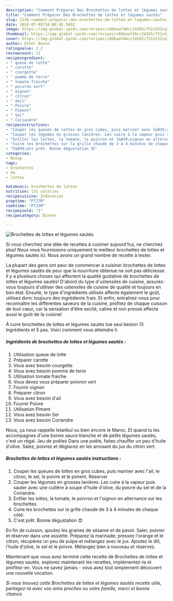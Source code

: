 ```yaml
---
description: "Comment Préparer Des Brochettes de lottes et légumes sautés"
title: "Comment Préparer Des Brochettes de lottes et légumes sautés"
slug: 2236-comment-preparer-des-brochettes-de-lottes-et-legumes-sautes
date: 2020-07-05T18:00:45.565Z
image: https://img-global.cpcdn.com/recipes/c0dbaaf48cc24265/751x532cq70/brochettes-de-lottes-et-legumes-sautes-photo-principale-de-la-recette.jpg
thumbnail: https://img-global.cpcdn.com/recipes/c0dbaaf48cc24265/751x532cq70/brochettes-de-lottes-et-legumes-sautes-photo-principale-de-la-recette.jpg
cover: https://img-global.cpcdn.com/recipes/c0dbaaf48cc24265/751x532cq70/brochettes-de-lottes-et-legumes-sautes-photo-principale-de-la-recette.jpg
author: Ethel Boone
ratingvalue: 3.2
reviewcount: 12
recipeingredient:
- " queue de lotte"
- " carotte"
- " courgette"
- " pomme de terre"
- " tomate fraiche"
- " poivron vert"
- " oignon"
- " citron"
- " dail"
- " Poivre"
- " Piment"
- " Sel"
- " Coriandre"
recipeinstructions:
- "Couper les queues de lottes en gros cubes, puis mariner avec l&#39;ail, le citron, le sel, le poivre et le piment. Réserver"
- "Couper les légumes en grosses lanières. Les cuire à la vapeur puis sauter avec une cuillère à soupe d&#39;huile d&#39;olive, du poivre du sel et de la Coriandre."
- "Enfiler les lottes, la tomate, le poivron et l&#39;oignon en alternance sur les brochettes."
- "Cuire les brochettes sur la grille chaude de 3 à 4 minutes de chaque côté."
- "C&#39;est prêt. Bonne dégustation 😍"
categories:
- Resep
tags:
- brochettes
- de
- lottes

katakunci: brochettes de lottes 
nutrition: 131 calories
recipecuisine: Indonesian
preptime: "PT27M"
cooktime: "PT33M"
recipeyield: "1"
recipecategory: Dinner

---
```



![Brochettes de lottes et légumes sautés](https://img-global.cpcdn.com/recipes/c0dbaaf48cc24265/751x532cq70/brochettes-de-lottes-et-legumes-sautes-photo-principale-de-la-recette.jpg)

Si vous cherchez une idée de recettes à cuisiner aujourd'hui, ne cherchez plus! Nous vous fournissons uniquement le meilleur brochettes de lottes et légumes sautés ici. Nous avons un grand nombre de recette à tester.

La plupart des gens ont peur de commencer à cuisiner brochettes de lottes et légumes sautés de peur que la nourriture obtenue ne soit pas délicieuse. Il y a plusieurs choses qui affectent la qualité gustative de brochettes de lottes et légumes sautés! D'abord du type d'ustensiles de cuisine, assurez-vous toujours d'utiliser des ustensiles de cuisine de qualité et toujours en bon état. Ensuite, le type d'ingrédients utilisés affecte également le goût, utilisez donc toujours des ingrédients frais. Et enfin, entraînez-vous pour reconnaître les différentes saveurs de la cuisine, profitez de chaque cuisson de tout cœur, car la sensation d'être excité, calme et non pressé affecte aussi le goût de la cuisine!

<!--inarticleads1-->

À cuire brochettes de lottes et légumes sautés tue seul besion 13 Ingrédients et 5 pas. Voici comment vous atteindre il.

##### Ingrédients de brochettes de lottes et légumes sautés :

1. Utilisation  queue de lotte
1. Préparer  carotte
1. Vous avez besoin  courgette
1. Vous avez besoin  pomme de terre
1. Utilisation  tomate fraiche
1. Vous devez vous préparer  poivron vert
1. Fournir  oignon
1. Préparer  citron
1. Vous avez besoin  d&#39;ail
1. Fournir  Poivre
1. Utilisation  Piment
1. Vous avez besoin  Sel
1. Vous avez besoin  Coriandre


Nous, ça nous rappelle Istanbul ou bien encore le Maroc. Et quand tu les accompagnes d&#39;une bonne sauce blanche et de petits légumes sautés, c&#39;est un régal. Jeu de poêles Dans une poêle, faites chauffer un peu d&#39;huile d&#39;olive. Salez, poivrez et déglacez en les arrosant du jus du citron vert. 

<!--inarticleads2-->

##### Brochettes de lottes et légumes sautés instructions :

1. Couper les queues de lottes en gros cubes, puis mariner avec l&#39;ail, le citron, le sel, le poivre et le piment. Réserver
1. Couper les légumes en grosses lanières. Les cuire à la vapeur puis sauter avec une cuillère à soupe d&#39;huile d&#39;olive, du poivre du sel et de la Coriandre.
1. Enfiler les lottes, la tomate, le poivron et l&#39;oignon en alternance sur les brochettes.
1. Cuire les brochettes sur la grille chaude de 3 à 4 minutes de chaque côté.
1. C&#39;est prêt. Bonne dégustation 😍


En fin de cuisson, ajoutez les graines de sésame et de pavot. Saler, poivrer et réserver dans une assiette. Préparez la marinade; pressez l&#39;orange et le citron, récupérez un peu de pulpe et mélangez avec le jus. Ajoutez le dill, l&#39;huile d&#39;olive, le sel et le poivre. Mélangez bien à nouveau et réservez. 

<!--inarticleads1-->

<p>
Maintenant que vous avez terminé cette recette de Brochettes de lottes et légumes sautés, explorez maintenant les recettes, implémentez-la et profitez-en. Vous ne savez jamais - vous avez tout simplement découvert une nouvelle vocation.
</p>

<p>
<i>Si vous trouvez cette Brochettes de lottes et légumes sautés recette utile, partagez-la avec vos amis proches ou votre famille, merci et bonne chance.</i>
</p>

